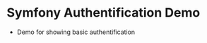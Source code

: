 Symfony Authentification Demo
=============================

- Demo for showing basic authentification
